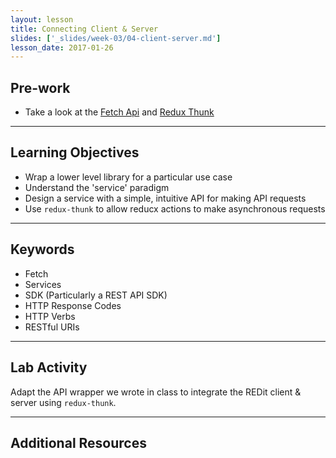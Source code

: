 ```yaml
---
layout: lesson
title: Connecting Client & Server
slides: ['_slides/week-03/04-client-server.md']
lesson_date: 2017-01-26
---
```


## Pre-work

- Take a look at the [Fetch Api](https://developer.mozilla.org/en/docs/Web/API/Fetch_API) and [Redux Thunk](https://github.com/gaearon/redux-thunk)


---

## Learning Objectives

- Wrap a lower level library for a particular use case
- Understand the 'service' paradigm
- Design a service with a simple, intuitive API for making API requests
- Use `redux-thunk` to allow reducx actions to make asynchronous requests

---

## Keywords

- Fetch
- Services
- SDK (Particularly a REST API SDK)
- HTTP Response Codes
- HTTP Verbs
- RESTful URIs

---

## Lab Activity

Adapt the API wrapper we wrote in class to integrate the REDit client & server using `redux-thunk`.

---

## Additional Resources

